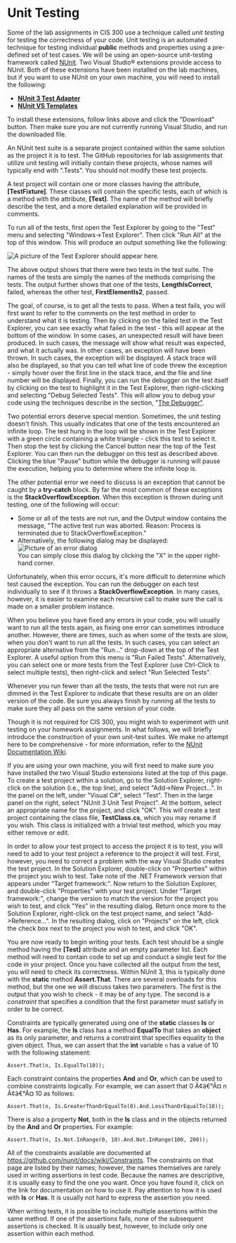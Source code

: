 # Unit Testing

Some of the lab assignments in CIS 300 use a technique called *unit
testing* for testing the correctness of your code. Unit testing is an
automated technique for testing individual **public** methods and
properties using a pre-defined set of test cases. We will be using an
open-source unit-testing framework called [NUnit](http://nunit.org/).
Two Visual Studio® extensions provide access to NUnit. Both of these
extensions have been installed on the lab machines, but if you want to
use NUnit on your own machine, you will need to install the following:

  - [**NUnit 3 Test
    Adapter**](https://marketplace.visualstudio.com/items?itemName=NUnitDevelopers.NUnit3TestAdapter)
  - [**NUnit VS
    Templates**](https://marketplace.visualstudio.com/items?itemName=NUnitDevelopers.NUnitTemplatesforVisualStudio)

To install these extensions, follow links above and click the "Download"
button. Then make sure you are not currently running Visual Studio, and
run the downloaded file.

An NUnit test suite is a separate project contained within the same
solution as the project it is to test. The GitHub repositories for lab
assignments that utilize unit testing will initially contain these
projects, whose names will typically end with ".Tests". You should not
modify these test projects.

A test project will contain one or more classes having the attribute,
**\[TestFixture\]**. These classes will contain the specific tests, each
of which is a method with the attribute, **\[Test\]**. The name of the
method will briefly describe the test, and a more detailed explanation
will be provided in comments.

To run all of the tests, first open the Test Explorer by going to the
"Test" menu and selecting "Windows-\>Test Explorer". Then click "Run
All" at the top of this window. This will produce an output something
like the following:

![A picture of the Test Explorer should appear here.](test-explorer.jpg)

The above output shows that there were two tests in the test suite. The
names of the tests are simply the names of the methods comprising the
tests. The output further shows that one of the tests,
**LengthIsCorrect**, failed, whereas the other test,
**FirstElementIs2**, passed.

The goal, of course, is to get all the tests to pass. When a test fails,
you will first want to refer to the comments on the test method in order
to understand what it is testing. Then by clicking on the failed test in
the Test Explorer, you can see exactly what failed in the test - this
will appear at the bottom of the window. In some cases, an unexpected
result will have been produced. In such cases, the message will show
what result was expected, and what it actually was. In other cases, an
exception will have been thrown. In such cases, the exception will be
displayed. A stack trace will also be displayed, so that you can tell
what line of code threw the exception - simply hover over the first line
in the stack trace, and the file and line number will be displayed.
Finally, you can run the debugger on the test itself by clicking on the
test to highlight it in the Test Explorer, then right-clicking and
selecting "Debug Selected Tests". This will allow you to debug your code
using the techniques describe in the section, "[The
Debugger"](/~rhowell/DataStructures/redirect/debugger).

Two potential errors deserve special mention. Sometimes, the unit
testing doesn't finish. This usually indicates that one of the tests
encountered an infinite loop. The test hung in the loop will be shown in
the Test Explorer with a green circle containing a white triangle -
click this test to select it. Then stop the test by clicking the Cancel
button near the top of the Test Explorer. You can then run the debugger
on this test as described above. Clicking the blue "Pause" button while
the debugger is running will pause the execution, helping you to
determine where the infinite loop is.

The other potential error we need to discuss is an exception that cannot
be caught by a **try-catch** block. By far the most common of these
exceptions is the **StackOverflowException**. When this exception is
thrown during unit testing, one of the following will occur:

  - Some or all of the tests are not run, and the Output window contains
    the message, "The active test run was aborted. Reason: Process is
    terminated due to StackOverflowException."
  - Alternatively, the following dialog may be displayed:  
    ![Picture of an error
    dialog](testhost.x86-has-stopped-working.JPG)  
    You can simply close this dialog by clicking the "X" in the upper
    right-hand corner.

Unfortunately, when this error occurs, it's more difficult to determine
which test caused the exception. You can run the debugger on each test
individually to see if it throws a **StackOverflowException**. In many
cases, however, it is easier to examine each recursive call to make sure
the call is made on a smaller problem instance.

When you believe you have fixed any errors in your code, you will
usually want to run all the tests again, as fixing one error can
sometimes introduce another. However, there are times, such as when some
of the tests are slow, when you don't want to run all the tests. In such
cases, you can select an appropriate alternative from the "Run..."
drop-down at the top of the Test Explorer. A useful option from this
menu is "Run Failed Tests". Alternatively, you can select one or more
tests from the Test Explorer (use Ctrl-Click to select multiple tests),
then right-click and select "Run Selected Tests".

Whenever you run fewer than all the tests, the tests that were not run
are dimmed in the Test Explorer to indicate that these results are on an
older version of the code. Be sure you always finish by running all the
tests to make sure they all pass on the same version of your code.

Though it is not required for CIS 300, you might wish to experiment with
unit testing on your homework assignments. In what follows, we will
briefly introduce the construction of your own unit-test suites. We make
no attempt here to be comprehensive - for more information, refer to the
[NUnit Documentation Wiki](https://github.com/nunit/docs/wiki).

If you are using your own machine, you will first need to make sure you
have installed the two Visual Studio extensions listed at the top of
this page. To create a test project within a solution, go to the
Solution Explorer, right-click on the solution (i.e., the top line), and
select "Add-\>New Project...". In the panel on the left, under "Visual
C#", select "Test". Then in the large panel on the right, select "NUnit
3 Unit Test Project". At the bottom, select an appropriate name for the
project, and click "OK". This will create a test project containing the
class file, **TestClass.cs**, which you may rename if you wish. This
class is initialized with a trivial test method, which you may either
remove or edit.

In order to allow your test project to access the project it is to test,
you will need to add to your test project a reference to the project it
will test. First, however, you need to correct a problem with the way
Visual Studio creates the test project. In the Solution Explorer,
double-click on "Properties" within the project you wish to test. Take
note of the .NET Framework version that appears under "Target
framework:". Now return to the Solution Explorer, and double-click
"Properties" with your test project. Under "Target framework:", change
the version to match the version for the project you wish to test, and
click "Yes" in the resulting dialog. Return once more to the Solution
Explorer, right-click on the test project name, and select
"Add-\>Reference...". In the resulting dialog, click on "Projects" on
the left, click the check box next to the project you wish to test, and
click "OK".

You are now ready to begin writing your tests. Each test should be a
single method having the **\[Test\]** attribute and an empty parameter
list. Each method will need to contain code to set up and conduct a
single test for the code in your project. Once you have collected all
the output from the test, you will need to check its correctness. Within
NUnit 3, this is typically done with the **static** method
**Assert.That**. There are several overloads for this method, but the
one we will discuss takes two parameters. The first is the output that
you wish to check - it may be of any type. The second is a *constraint*
that specifies a condition that the first parameter must satisfy in
order to be correct.

Constraints are typically generated using one of the **static** classes
**Is** or **Has**. For example, the **Is** class has a method
**EqualTo** that takes an **object** as its only parameter, and returns
a constraint that specifies equality to the given object. Thus, we can
assert that the **int** variable `n` has a value of 10 with the
following statement:

    Assert.That(n, Is.EqualTo(10));

Each constraint contains the properties **And** and **Or**, which can be
used to combine constraints logically. For example, we can assert that 0
Ã¢â€°Â¤ n Ã¢â€°Â¤ 10 as follows:

    Assert.That(n, Is.GreaterThanOrEqualTo(0).And.LessThanOrEqualTo(10));

There is also a property **Not**, both in the **Is** class and in the
objects returned by the **And** and **Or** properties. For example:

    Assert.That(n, Is.Not.InRange(0, 10).And.Not.InRange(100, 200));

All of the constraints available are documented at
<https://github.com/nunit/docs/wiki/Constraints>. The constraints on
that page are listed by their names; however, the names themselves are
rarely used in writing assertions in test code. Because the names are
descriptive, it is usually easy to find the one you want. Once you have
found it, click on the link for documentation on how to use it. Pay
attention to how it is used with **Is** or **Has**. It is usually not
hard to express the assertion you need.

When writing tests, it is possible to include multiple assertions within
the same method. If one of the assertions fails, none of the subsequent
assertions is checked. It is usually best, however, to include only one
assertion within each method.
